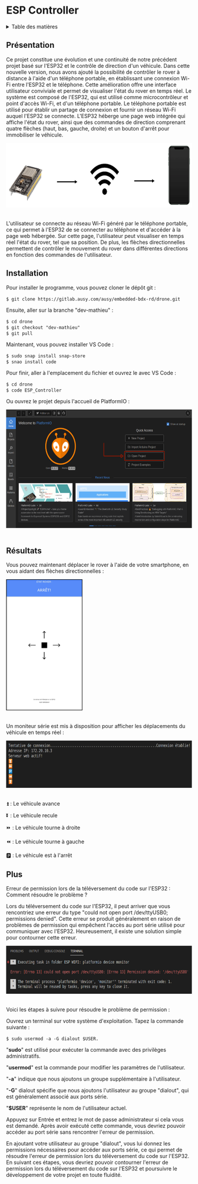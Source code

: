 <div id="top"></div>

# ESP Controller

<details>
  <summary>Table des matières</summary>
  <ol>
    <li>
      <a href="#Présentation">Présentation</a>
    </li>
    <li>
      <a href="#Installation ">Installation</a>
    </li>
    <li>
      <a href="#Résultats ">Résultats</a>
    </li>
    <li>
      <a href="#Plus ">Plus</a>
    </li>
    <li>
      <a href="#Autres ">Autres</a>
    </li>
  </ol>
</details>

## Présentation

Ce projet constitue une évolution et une continuité de notre précédent projet basé sur l'ESP32 et le contrôle de direction d'un véhicule. Dans cette nouvelle version, nous avons ajouté la possibilité de contrôler le rover à distance à l'aide d'un téléphone portable, en établissant une connexion Wi-Fi entre l'ESP32 et le téléphone. Cette amélioration offre une interface utilisateur conviviale et permet de visualiser l'état du rover en temps réel.
Le système est composé de l'ESP32, qui est utilisé comme microcontrôleur et point d'accès Wi-Fi, et d'un téléphone portable. Le téléphone portable est utilisé pour établir un partage de connexion et fournir un réseau Wi-Fi auquel l'ESP32 se connecte. L'ESP32 héberge une page web intégrée qui affiche l'état du rover, ainsi que des commandes de direction comprenant quatre flèches (haut, bas, gauche, droite) et un bouton d'arrêt pour immobiliser le véhicule.

<div align="center">
    <img src="Images/SchemaCom.png" width="687" height="175">
  </br></br>
</div>

L'utilisateur se connecte au réseau Wi-Fi généré par le téléphone portable, ce qui permet à l'ESP32 de se connecter au téléphone et d'accéder à la page web hébergée. Sur cette page, l'utilisateur peut visualiser en temps réel l'état du rover, tel que sa position. De plus, les flèches directionnelles permettent de contrôler le mouvement du rover dans différentes directions en fonction des commandes de l'utilisateur.

## Installation 

Pour installer le programme, vous pouvez cloner le dépôt git :

```
$ git clone https://gitlab.ausy.com/ausy/embedded-bdx-rd/drone.git
```
Ensuite, aller sur la branche "dev-mathieu" :

```
$ cd drone
$ git checkout "dev-mathieu"
$ git pull
```
Maintenant, vous pouvez installer VS Code :

```
$ sudo snap install snap-store
$ snao install code
```
Pour finir, aller à l'emplacement du fichier et ouvrez le avec VS Code :

```
$ cd drone
$ code ESP_Controller
```
Ou ouvrez le projet depuis l'accueil de PlatformIO :

<div>
    <img src="Images/home.png" width="606" height="321">
  </br></br>
</div>

## Résultats 

Vous pouvez maintenant déplacer le rover à l'aide de votre smartphone, en vous aidant des flèches directionnelles :

<div>
    <img src="Images/AppWeb.png" width="207" height="355">
  </br></br>
</div>


Un moniteur série est mis à disposition pour afficher les déplacements du véhicule en temps réel :

<div>
    <img src="Images/Terminal.png" width="652" height="128">
  </br></br>
</div>

⏫ : Le véhicule avance

⏬ : Le véhicule recule

⏩ : Le véhicule tourne à droite

⏪ : Le véhicule tourne à gauche

🅿️ : Le véhicule est à l'arrêt 

## Plus

Erreur de permission lors de la téléversement du code sur l'ESP32 : Comment résoudre le problème ?

Lors du téléversement du code sur l'ESP32, il peut arriver que vous rencontriez une erreur du type "could not open port /dev/ttyUSB0; permissions denied". Cette erreur se produit généralement en raison de problèmes de permission qui empêchent l'accès au port série utilisé pour communiquer avec l'ESP32. Heureusement, il existe une solution simple pour contourner cette erreur.

<div>
    <img src="Images/errorport.png" width="700" height="130">
  </br></br>
</div>

Voici les étapes à suivre pour résoudre le problème de permission :

Ouvrez un terminal sur votre système d'exploitation.
Tapez la commande suivante : 
```
$ sudo usermod -a -G dialout $USER.
```
"**sudo**" est utilisé pour exécuter la commande avec des privilèges administratifs.

"**usermod**" est la commande pour modifier les paramètres de l'utilisateur.

"**-a**" indique que nous ajoutons un groupe supplémentaire à l'utilisateur.

"**-G**" dialout spécifie que nous ajoutons l'utilisateur au groupe "dialout", qui est généralement associé aux ports série.

"**$USER**" représente le nom de l'utilisateur actuel.

Appuyez sur Entrée et entrez le mot de passe administrateur si cela vous est demandé.
Après avoir exécuté cette commande, vous devriez pouvoir accéder au port série sans rencontrer l'erreur de permission.

En ajoutant votre utilisateur au groupe "dialout", vous lui donnez les permissions nécessaires pour accéder aux ports série, ce qui permet de résoudre l'erreur de permission lors du téléversement du code sur l'ESP32.
En suivant ces étapes, vous devriez pouvoir contourner l'erreur de permission lors du téléversement du code sur l'ESP32 et poursuivre le développement de votre projet en toute fluidité.
